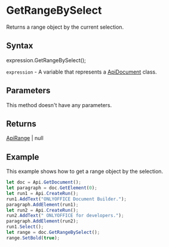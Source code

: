# GetRangeBySelect

Returns a range object by the current selection.

## Syntax

expression.GetRangeBySelect();

`expression` - A variable that represents a [ApiDocument](../ApiDocument.md) class.

## Parameters

This method doesn't have any parameters.

## Returns

[ApiRange](../../ApiRange/ApiRange.md) | null

## Example

This example shows how to get a range object by the selection.

```javascript
let doc = Api.GetDocument();
let paragraph = doc.GetElement(0);
let run1 = Api.CreateRun();
run1.AddText("ONLYOFFICE Document Builder.");
paragraph.AddElement(run1);
let run2 = Api.CreateRun();
run2.AddText(" ONLYOFFICE for developers.");
paragraph.AddElement(run2);
run1.Select();
let range = doc.GetRangeBySelect();
range.SetBold(true);
```
